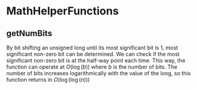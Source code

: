 # MathHelperFunctions

## getNumBits

By bit shifting an unsigned long until its most significant bit is 1, most significant non-zero bit can be determined.
We can check if the most significant non-zero bit is at the half-way point each time. This way, the function can operate at $O(\log(b))$ where $b$ is the number of bits.
The number of bits increases logarithmically with the value of the long, so this function returns in $O(\log(\log(n)))$
